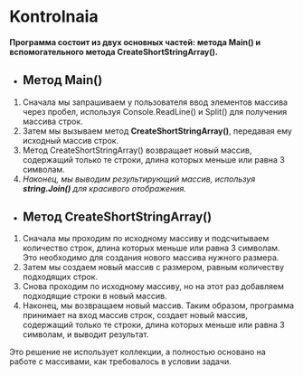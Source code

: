 # Kontrolnaia
#### Программа состоит из двух основных частей: метода Main() и вспомогательного метода CreateShortStringArray().

* ## **Метод Main()**

1. Сначала мы запрашиваем у пользователя ввод элементов массива через пробел, используя Console.ReadLine() и Split() для получения массива строк.
2. Затем мы вызываем метод **CreateShortStringArray()**, передавая ему исходный массив строк.
3. Метод CreateShortStringArray() возвращает новый массив, содержащий только те строки, длина которых меньше или равна 3 символам.
4. *Наконец, мы выводим результирующий массив, используя **string.Join()** для красивого отображения.*

* ## **Метод CreateShortStringArray()** 
1. Сначала мы проходим по исходному массиву и подсчитываем количество строк, длина которых меньше или равна 3 символам. Это необходимо для создания нового массива нужного размера.
2. Затем мы создаем новый массив с размером, равным количеству подходящих строк.
3. Снова проходим по исходному массиву, но на этот раз добавляем подходящие строки в новый массив.
4. Наконец, мы возвращаем новый массив.
Таким образом, программа принимает на вход массив строк, создает новый массив, содержащий только те строки, длина которых меньше или равна 3 символам, и выводит результат.

Это решение не использует коллекции, а полностью основано на работе с массивами, как требовалось в условии задачи.
